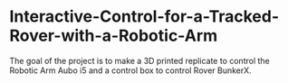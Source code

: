 # Interactive-Control-for-a-Tracked-Rover-with-a-Robotic-Arm
The goal of the project is to make a 3D printed replicate to control the Robotic Arm Aubo i5 and a control box to control Rover BunkerX. 
